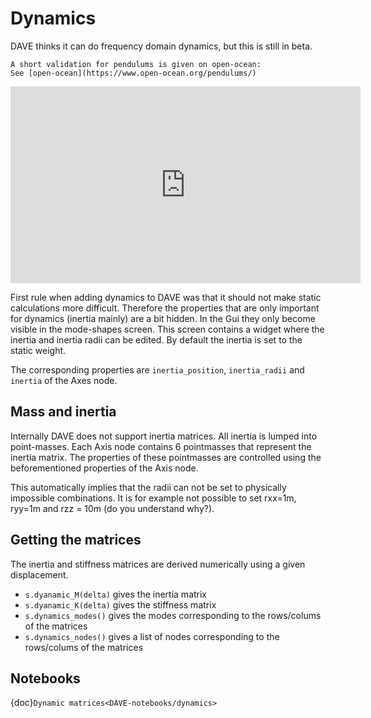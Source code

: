# Dynamics

DAVE thinks it can do frequency domain dynamics, but this is still in beta.

```{admonition} Blog post
A short validation for pendulums is given on open-ocean:
See [open-ocean](https://www.open-ocean.org/pendulums/)
```

<iframe width="560" height="315" src="https://www.youtube.com/embed/mWC9Gd0aSmo" frameborder="0" allow="accelerometer; autoplay; encrypted-media; gyroscope; picture-in-picture" allowfullscreen></iframe>

First rule when adding dynamics to DAVE was that it should not make static calculations more difficult. Therefore the properties that are only important for dynamics (inertia mainly) are a bit hidden. In the Gui they only become visible in the mode-shapes screen. This screen contains a widget where the inertia and inertia radii can be edited. By default the inertia is set to the static weight.

The corresponding properties are `inertia_position`, `inertia_radii` and `inertia` of the Axes node.


## Mass and inertia
Internally DAVE does not support inertia matrices. All inertia is lumped into point-masses. Each Axis node contains 6 pointmasses that represent the inertia matrix. The properties of these pointmasses are controlled using the beforementioned properties of the Axis node.

This automatically implies that the radii can not be set to physically impossible combinations. It is for example not possible to set rxx=1m, ryy=1m and rzz = 10m  (do you understand why?).

## Getting the matrices

The inertia and stiffness matrices are derived numerically using a given displacement.

- `s.dyanamic_M(delta)` gives the inertia matrix
- `s.dyanamic_K(delta)` gives the stiffness matrix
- `s.dynamics_modes()` gives the modes corresponding to the rows/colums of the matrices
- `s.dynamics_nodes()` gives a list of nodes corresponding to the rows/colums of the matrices


## Notebooks

{doc}`Dynamic matrices<DAVE-notebooks/dynamics>`

